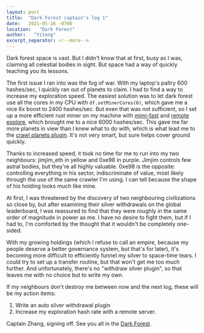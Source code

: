 ```yaml
---
layout: post
title:  "Dark Forest captain's log 1"
date:   2021-05-26 -0700
location:   "Dark Forest"
author:   "Yitong"
excerpt_separator: <!--more-->
---
```


Dark forest space is vast. But I didn't know that at first, busy as I was, claiming all celestial bodies in sight. But space had a way of quickly teaching you its lessons. <!--more-->

The first issue I ran into was the fog of war. With my laptop's paltry 600 hashes/sec, I quickly ran out of planets to claim. I had to find a way to increase my exploration speed. The easiest solution was to let dark forest use all the cores in my CPU with `df.setMinerCores(6)`, which gave me a nice 6x boost to 2400 hashes/sec. But even that was not sufficient, so I set up a more efficient rust miner on my machine with [mimi-fast](https://github.com/projectsophon/darkforest-rs/tree/main/mimc-fast) and [remote explore](https://github.com/darkforest-eth/plugins/tree/master/content/productivity/remote-explore), which brought me to a nice 6000 hashes/sec. This gave me far more planets in view than I knew what to do with, which is what lead me to the [crawl planets plugin](https://github.com/darkforest-eth/plugins/blob/master/content/productivity/crawl-planets/plugin.js). It's not very smart, but sure helps cover ground quickly.

Thanks to increased speed, it took no time for me to run into my two neighbours: jimjim_eth in yellow and 0xe98 in purple. Jimjim controls few astral bodies, but they're all highly valuable. 0xe98 is the opposite: controlling everything in his sector, indiscriminate of value, most likely through the use of the same crawler I'm using. I can tell because the shape of his holding looks much like mine.

At first, I was threatened by the discovery of two neighbouring civilizations so close by, but after examining their silver withdrawals on the global leaderboard, I was reassured to find that they were roughly in the same order of magnitude in power as me. I have no desire to fight them, but if I had to, I'm comforted by the thought that it wouldn't be completely one-sided.

With my growing holdings (which I refuse to call an empire, because my people deserve a better governance system, but that's for later), it's becoming more difficult to efficiently funnel my silver to space-time tears. I could try to set up a transfer routine, but that won't get me too much further. And unfortunately, there's no "withdraw silver plugin", so that leaves me with no choice but to write my own. 

If my neighbours don't destroy me between now and the next log, these will be my action items:

1. Write an auto silver withdrawal plugin
2. Increase my exploration hash rate with a remote server. 

Captain Zhang, signing off. See you all in the [Dark Forest](zkga.me).